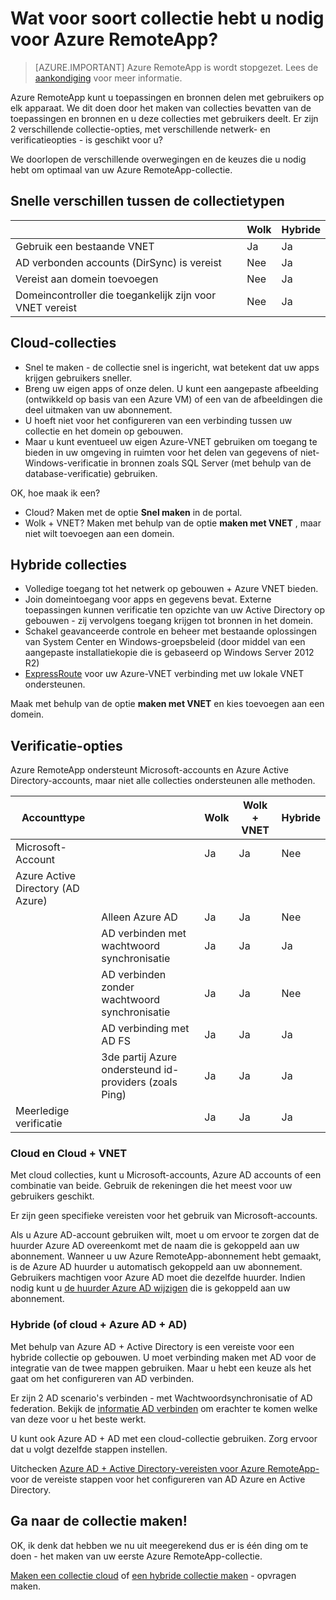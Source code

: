<properties 
    pageTitle="Wat voor soort collectie hebt u nodig voor Azure RemoteApp? | Microsoft Azure" 
    description="Meer informatie over de typen collecties met RemoteApp-Azure beschikbaar." 
    services="remoteapp" 
    documentationCenter="" 
    authors="lizap" 
    manager="mbaldwin" />

<tags 
    ms.service="remoteapp" 
    ms.workload="compute" 
    ms.tgt_pltfrm="na" 
    ms.devlang="na" 
    ms.topic="article" 
    ms.date="08/15/2016" 
    ms.author="elizapo" />



# <a name="what-kind-of-collection-do-you-need-for-azure-remoteapp"></a>Wat voor soort collectie hebt u nodig voor Azure RemoteApp?

> [AZURE.IMPORTANT]
> Azure RemoteApp is wordt stopgezet. Lees de [aankondiging](https://go.microsoft.com/fwlink/?linkid=821148) voor meer informatie.

Azure RemoteApp kunt u toepassingen en bronnen delen met gebruikers op elk apparaat. We dit doen door het maken van collecties bevatten van de toepassingen en bronnen en u deze collecties met gebruikers deelt. Er zijn 2 verschillende collectie-opties, met verschillende netwerk- en verificatieopties - is geschikt voor u?

We doorlopen de verschillende overwegingen en de keuzes die u nodig hebt om optimaal van uw Azure RemoteApp-collectie. 


## <a name="quick-differences-between-the-collection-types"></a>Snelle verschillen tussen de collectietypen

|           | Wolk | Hybride |
|-----------|-------|--------|
|Gebruik een bestaande VNET| Ja| Ja|
|AD verbonden accounts (DirSync) is vereist| Nee| Ja|
|Vereist aan domein toevoegen| Nee| Ja|
|Domeincontroller die toegankelijk zijn voor VNET vereist| Nee| Ja|

## <a name="cloud-collections"></a>Cloud-collecties
- Snel te maken - de collectie snel is ingericht, wat betekent dat uw apps krijgen gebruikers sneller.
- Breng uw eigen apps of onze delen. U kunt een aangepaste afbeelding (ontwikkeld op basis van een Azure VM) of een van de afbeeldingen die deel uitmaken van uw abonnement.
- U hoeft niet voor het configureren van een verbinding tussen uw collectie en het domein op gebouwen.
- Maar u kunt eventueel uw eigen Azure-VNET gebruiken om toegang te bieden in uw omgeving in ruimten voor het delen van gegevens of niet-Windows-verificatie in bronnen zoals SQL Server (met behulp van de database-verificatie) gebruiken.


OK, hoe maak ik een?

- Cloud? Maken met de optie **Snel maken** in de portal.
- Wolk + VNET? Maken met behulp van de optie **maken met VNET** , maar niet wilt toevoegen aan een domein.

## <a name="hybrid-collections"></a>Hybride collecties
- Volledige toegang tot het netwerk op gebouwen + Azure VNET bieden.
- Join domeintoegang voor apps en gegevens bevat. Externe toepassingen kunnen verificatie ten opzichte van uw Active Directory op gebouwen - zij vervolgens toegang krijgen tot bronnen in het domein.
- Schakel geavanceerde controle en beheer met bestaande oplossingen van System Center en Windows-groepsbeleid (door middel van een aangepaste installatiekopie die is gebaseerd op Windows Server 2012 R2)
- [ExpressRoute](https://azure.microsoft.com/services/expressroute/) voor uw Azure-VNET verbinding met uw lokale VNET ondersteunen.

Maak met behulp van de optie **maken met VNET** en kies toevoegen aan een domein.

## <a name="authentication-options"></a>Verificatie-opties
Azure RemoteApp ondersteunt Microsoft-accounts en Azure Active Directory-accounts, maar niet alle collecties ondersteunen alle methoden. 

| Accounttype                      |                                                             | Wolk | Wolk + VNET | Hybride |
|-----------------------------------|-------------------------------------------------------------|-------|--------------|--------|
| Microsoft-Account                 |                                                             | Ja   | Ja          | Nee     |
| Azure Active Directory (AD Azure) |                                                             |       |              |        |
|                                   | Alleen Azure AD                                               | Ja   | Ja          | Nee     |
|                                   | AD verbinden met wachtwoord synchronisatie                               | Ja   | Ja          | Ja    |
|                                   | AD verbinden zonder wachtwoord synchronisatie                            | Ja   | Ja          | Nee     |
|                                   | AD verbinding met AD FS                                       | Ja   | Ja          | Ja    |
|                                   | 3de partij Azure ondersteund id-providers (zoals Ping) | Ja   | Ja          | Ja    |
| Meerledige verificatie       |                                                             | Ja   | Ja          | Ja    |



### <a name="cloud-and-cloud--vnet"></a>Cloud en Cloud + VNET 
Met cloud collecties, kunt u Microsoft-accounts, Azure AD accounts of een combinatie van beide. Gebruik de rekeningen die het meest voor uw gebruikers geschikt.

Er zijn geen specifieke vereisten voor het gebruik van Microsoft-accounts. 

Als u Azure AD-account gebruiken wilt, moet u om ervoor te zorgen dat de huurder Azure AD overeenkomt met de naam die is gekoppeld aan uw abonnement. Wanneer u uw Azure RemoteApp-abonnement hebt gemaakt, is de Azure AD huurder u automatisch gekoppeld aan uw abonnement. Gebruikers machtigen voor Azure AD moet die dezelfde huurder. Indien nodig kunt u [de huurder Azure AD wijzigen](remoteapp-changetenant.md) die is gekoppeld aan uw abonnement.
 
### <a name="hybrid-or-cloud--azure-ad--ad"></a>Hybride (of cloud + Azure AD + AD)

Met behulp van Azure AD + Active Directory is een vereiste voor een hybride collectie op gebouwen. U moet verbinding maken met AD voor de integratie van de twee mappen gebruiken. Maar u hebt een keuze als het gaat om het configureren van AD verbinden. 

Er zijn 2 AD scenario's verbinden - met Wachtwoordsynchronisatie of AD federation. Bekijk de [informatie AD verbinden](../active-directory/active-directory-aadconnect.md) om erachter te komen welke van deze voor u het beste werkt.

U kunt ook Azure AD + AD met een cloud-collectie gebruiken. Zorg ervoor dat u volgt dezelfde stappen instellen.

Uitchecken [Azure AD + Active Directory-vereisten voor Azure RemoteApp-](remoteapp-ad.md) voor de vereiste stappen voor het configureren van AD Azure en Active Directory.

## <a name="go-create-your-collection"></a>Ga naar de collectie maken!
OK, ik denk dat hebben we nu uit meegerekend dus er is één ding om te doen - het maken van uw eerste Azure RemoteApp-collectie.

[Maken een collectie cloud](remoteapp-create-cloud-deployment.md) of [een hybride collectie maken](remoteapp-create-hybrid-deployment.md) - opvragen maken.
